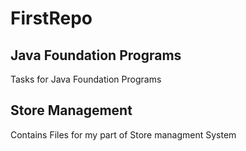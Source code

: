 # FirstRepo

## Java Foundation Programs
Tasks for Java Foundation Programs

## Store Management
Contains Files for my part of Store managment System
